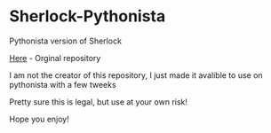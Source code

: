 # Sherlock-Pythonista
 Pythonista version of Sherlock

[Here](https://github.com/sherlock-project/sherlock)  - Orginal repository

I am not the creator of this repository, I just made it avalible to use on pythonista with a few tweeks

Pretty sure this is legal, but use at your own risk!

Hope you enjoy!
